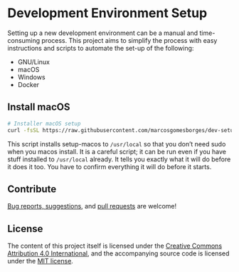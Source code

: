 # Development Environment Setup

Setting up a new development environment can be a manual and time-consuming process. This project aims to simplify the process with easy instructions and scripts to automate the set-up of the following:

* GNU/Linux
* macOS
* Windows
* Docker

## Install macOS

```bash
# Installer macOS setup
curl -fsSL https://raw.githubusercontent.com/marcosgomesborges/dev-setup/master/macos -o /usr/local/bin/macos && chmod +x /usr/local/bin/macos
```

This script installs setup-macos to `/usr/local` so that you don’t need sudo when you macos install. It is a careful script; it can be run even if you have stuff installed to `/usr/local` already. It tells you exactly what it will do before it does it too. You have to confirm everything it will do before it starts.

## Contribute

[Bug reports, suggestions](https://github.com/marcosgomesborges/dev-setup/issues), and [pull requests](https://github.com/marcosgomesborges/dev-setup/pulls) are welcome!

## License

The content of this project itself is licensed under the [Creative Commons Attribution 4.0 International](https://creativecommons.org/licenses/by/4.0), and the accompanying source code is licensed under the [MIT license](LICENSE.md).
